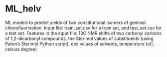 # ML_helv
ML models to predict yields of two constitutional isomers of geminal chlorofluorination.
Input file: train_set.csv for a train set, and test_set.csv for a test set.
Features in the input file: 13C NMR shifts of two carbonyl carbons of 1,2-dicarbonyl compounds,
                        the Sterimol values of substituents (using Paton’s Sterimol Python script),
                        eps values of solvents,
                        temperature (oC, celsius degree)
